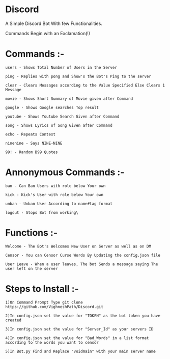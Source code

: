 # Discord

A Simple Discord Bot With few Functionalities.

Commands Begin with an Exclamation(!)

# Commands :-

	users - Shows Total Number of Users in the Server
	
	ping - Replies with pong and Show's the Bot's Ping to the server
	
	clear - Clears Messages according to the Value Specified Else Clears 1 Message
	
	movie - Shows Short Summary of Movie given after Command
	
	google - Shows Google searches Top result
	
	youtube - Shows Youtube Search Given after Command
	
	song - Shows Lyrics of Song Given after Command
	
	echo - Repeats Context
	
	ninenine - Says NINE-NINE
	
	99! - Random B99 Quotes
	


# Annonymous Commands :-

	ban - Can Ban Users with role below Your own
	
	kick - Kick's User with role below Your own
	
	unban - Unban User According to name#tag format
	
	logout - Stops Bot from working\
	

# Functions :-

	Welcome - The Bot's Welcomes New User on Server as well as on DM
	
	Censor - You can Censor Curse Words By Updating the config.json file
	
	User Leave - When a user leaves, The bot Sends a message saying The user left on the server
	

# Steps to Install :-

	1)On Command Prompt Type git clone https://github.com/VighneshPath/Discord.git

	2)In config.json set the value for "TOKEN" as the bot token you have created 

	3)In config.json set the value for "Server_Id" as your servers ID

	4)In config.json set the value for "Bad_Words" in a list format according to the words you want to censor

	5)In Bot.py Find and Replace "voidmain" with your main server name

